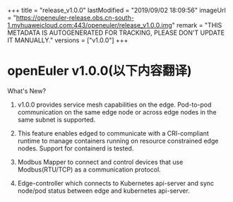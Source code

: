 +++
title = "release_v1.0.0"
lastModified = "2019/09/02 18:09:56"
imageUrl = "https://openeuler-release.obs.cn-south-1.myhuaweicloud.com:443/openeuler/release_v1.0.0.img"
remark = "THIS METADATA IS AUTOGENERATED FOR TRACKING, PLEASE DON'T UPDATE IT MANUALLY."
versions = ["v1.0.0"]
+++
# openEuler v1.0.0(以下内容翻译)

What's New?

1. v1.0.0 provides service mesh capabilities on the edge. Pod-to-pod communication on the same edge node or across edge nodes in the same subnet is supported.

2. This feature enables edged to communicate with a CRI-compliant runtime to manage containers running on resource constrained edge nodes. Support for containerd is tested.

3. Modbus Mapper to connect and control devices that use Modbus(RTU/TCP) as a communication protocol.

4. Edge-controller which connects to Kubernetes api-server and sync node/pod status between edge and kubernetes api-server.

